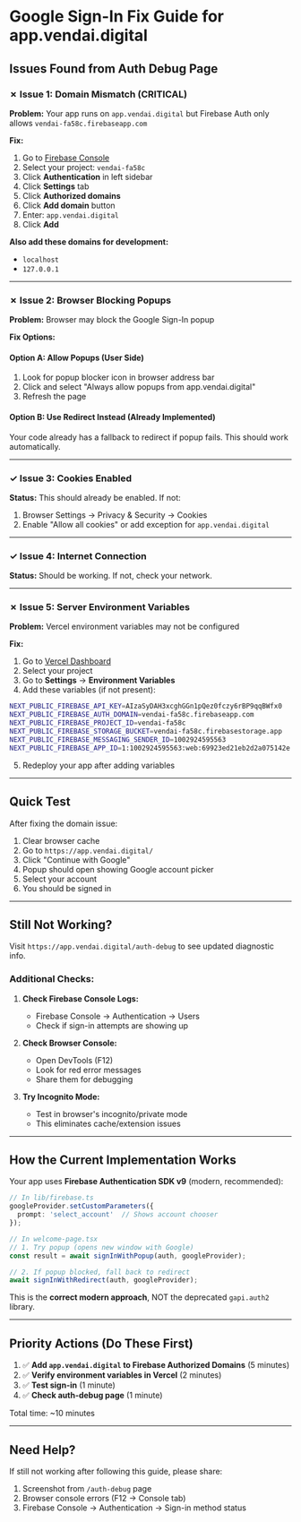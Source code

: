 # Google Sign-In Fix Guide for app.vendai.digital

## Issues Found from Auth Debug Page

### ✗ Issue 1: Domain Mismatch (CRITICAL)
**Problem:** Your app runs on `app.vendai.digital` but Firebase Auth only allows `vendai-fa58c.firebaseapp.com`

**Fix:**
1. Go to [Firebase Console](https://console.firebase.google.com/)
2. Select your project: `vendai-fa58c`
3. Click **Authentication** in left sidebar
4. Click **Settings** tab
5. Click **Authorized domains**
6. Click **Add domain** button
7. Enter: `app.vendai.digital`
8. Click **Add**

**Also add these domains for development:**
- `localhost`
- `127.0.0.1`

---

### ✗ Issue 2: Browser Blocking Popups
**Problem:** Browser may block the Google Sign-In popup

**Fix Options:**

#### Option A: Allow Popups (User Side)
1. Look for popup blocker icon in browser address bar
2. Click and select "Always allow popups from app.vendai.digital"
3. Refresh the page

#### Option B: Use Redirect Instead (Already Implemented)
Your code already has a fallback to redirect if popup fails. This should work automatically.

---

### ✓ Issue 3: Cookies Enabled
**Status:** This should already be enabled. If not:
1. Browser Settings → Privacy & Security → Cookies
2. Enable "Allow all cookies" or add exception for `app.vendai.digital`

---

### ✓ Issue 4: Internet Connection
**Status:** Should be working. If not, check your network.

---

### ✗ Issue 5: Server Environment Variables
**Problem:** Vercel environment variables may not be configured

**Fix:**
1. Go to [Vercel Dashboard](https://vercel.com/)
2. Select your project
3. Go to **Settings** → **Environment Variables**
4. Add these variables (if not present):

```bash
NEXT_PUBLIC_FIREBASE_API_KEY=AIzaSyDAH3xcghGGn1pQez0fczy6rBP9qqBWfx0
NEXT_PUBLIC_FIREBASE_AUTH_DOMAIN=vendai-fa58c.firebaseapp.com
NEXT_PUBLIC_FIREBASE_PROJECT_ID=vendai-fa58c
NEXT_PUBLIC_FIREBASE_STORAGE_BUCKET=vendai-fa58c.firebasestorage.app
NEXT_PUBLIC_FIREBASE_MESSAGING_SENDER_ID=1002924595563
NEXT_PUBLIC_FIREBASE_APP_ID=1:1002924595563:web:69923ed21eb2d2a075142e
```

5. Redeploy your app after adding variables

---

## Quick Test

After fixing the domain issue:

1. Clear browser cache
2. Go to `https://app.vendai.digital/`
3. Click "Continue with Google"
4. Popup should open showing Google account picker
5. Select your account
6. You should be signed in

---

## Still Not Working?

Visit `https://app.vendai.digital/auth-debug` to see updated diagnostic info.

### Additional Checks:

1. **Check Firebase Console Logs:**
   - Firebase Console → Authentication → Users
   - Check if sign-in attempts are showing up

2. **Check Browser Console:**
   - Open DevTools (F12)
   - Look for red error messages
   - Share them for debugging

3. **Try Incognito Mode:**
   - Test in browser's incognito/private mode
   - This eliminates cache/extension issues

---

## How the Current Implementation Works

Your app uses **Firebase Authentication SDK v9** (modern, recommended):

```typescript
// In lib/firebase.ts
googleProvider.setCustomParameters({
  prompt: 'select_account'  // Shows account chooser
});

// In welcome-page.tsx
// 1. Try popup (opens new window with Google)
const result = await signInWithPopup(auth, googleProvider);

// 2. If popup blocked, fall back to redirect
await signInWithRedirect(auth, googleProvider);
```

This is the **correct modern approach**, NOT the deprecated `gapi.auth2` library.

---

## Priority Actions (Do These First)

1. ✅ **Add `app.vendai.digital` to Firebase Authorized Domains** (5 minutes)
2. ✅ **Verify environment variables in Vercel** (2 minutes)
3. ✅ **Test sign-in** (1 minute)
4. ✅ **Check auth-debug page** (1 minute)

Total time: ~10 minutes

---

## Need Help?

If still not working after following this guide, please share:
1. Screenshot from `/auth-debug` page
2. Browser console errors (F12 → Console tab)
3. Firebase Console → Authentication → Sign-in method status
